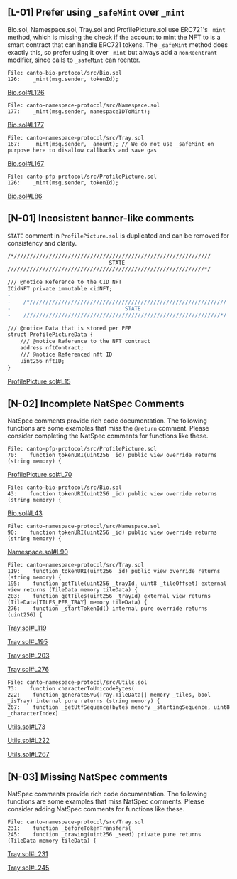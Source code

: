 ## [L-01] Prefer using `_safeMint` over `_mint`
Bio.sol, Namespace.sol, Tray.sol and ProfilePicture.sol use ERC721's `_mint` method, which is missing the check if the account to mint the NFT to is a smart contract that can handle ERC721 tokens. The `_safeMint` method does exactly this, so prefer using it over `_mint` but always add a `nonReentrant` modifier, since calls to `_safeMint` can reenter.

```solidity
File: canto-bio-protocol/src/Bio.sol
126:    _mint(msg.sender, tokenId);
```
[Bio.sol#L126](https://github.com/code-423n4/2023-03-canto-identity/blob/main/canto-bio-protocol/src/Bio.sol#L126)

```solidity
File: canto-namespace-protocol/src/Namespace.sol
177:    _mint(msg.sender, namespaceIDToMint);
```
[Bio.sol#L177](https://github.com/code-423n4/2023-03-canto-identity/blob/main/canto-bio-protocol/src/Bio.sol#L177)

```solidity
File: canto-namespace-protocol/src/Tray.sol
167:    _mint(msg.sender, _amount); // We do not use _safeMint on purpose here to disallow callbacks and save gas
```
[Bio.sol#L167](https://github.com/code-423n4/2023-03-canto-identity/blob/main/canto-bio-protocol/src/Bio.sol#L167)

```solidity
File: canto-pfp-protocol/src/ProfilePicture.sol
126:    _mint(msg.sender, tokenId);
```
[Bio.sol#L86](https://github.com/code-423n4/2023-03-canto-identity/blob/main/canto-bio-protocol/src/Bio.sol#L86)

## [N-01] Incosistent banner-like comments
`STATE` comment in `ProfilePicture.sol` is duplicated and can be removed for consistency and clarity.

```diff
/*//////////////////////////////////////////////////////////////
                                STATE
//////////////////////////////////////////////////////////////*/

/// @notice Reference to the CID NFT
ICidNFT private immutable cidNFT;
-
-    /*//////////////////////////////////////////////////////////////
-                                    STATE
-    //////////////////////////////////////////////////////////////*/

/// @notice Data that is stored per PFP
struct ProfilePictureData {
    /// @notice Reference to the NFT contract
    address nftContract;
    /// @notice Referenced nft ID
    uint256 nftID;
}
```

[ProfilePicture.sol#L15](https://github.com/code-423n4/2023-03-canto-identity/blob/main/canto-pfp-protocol/src/ProfilePicture.sol#L15)
## [N-02] Incomplete NatSpec Comments
NatSpec comments provide rich code documentation. The following functions are some examples that miss the `@return` comment. Please consider completing the NatSpec comments for functions like these.

```solidity
File: canto-pfp-protocol/src/ProfilePicture.sol
70:    function tokenURI(uint256 _id) public view override returns (string memory) {
```
[ProfilePicture.sol#L70](https://github.com/code-423n4/2023-03-canto-identity/blob/main/canto-pfp-protocol/src/ProfilePicture.sol#L70)

```solidity
File: canto-bio-protocol/src/Bio.sol
43:    function tokenURI(uint256 _id) public view override returns (string memory) {
```
[Bio.sol#L43](https://github.com/code-423n4/2023-03-canto-identity/blob/main/canto-bio-protocol/src/Bio.sol#L43)

```solidity
File: canto-namespace-protocol/src/Namespace.sol
90:    function tokenURI(uint256 _id) public view override returns (string memory) {
```
[Namespace.sol#L90](https://github.com/code-423n4/2023-03-canto-identity/blob/main/canto-namespace-protocol/src/Namespace.sol#L90)

```solidity
File: canto-namespace-protocol/src/Tray.sol
119:    function tokenURI(uint256 _id) public view override returns (string memory) {
195:    function getTile(uint256 _trayId, uint8 _tileOffset) external view returns (TileData memory tileData) {
203:    function getTiles(uint256 _trayId) external view returns (TileData[TILES_PER_TRAY] memory tileData) {
276:    function _startTokenId() internal pure override returns (uint256) {
```
[Tray.sol#L119](https://github.com/code-423n4/2023-03-canto-identity/blob/main/canto-namespace-protocol/src/Tray.sol#L119)

[Tray.sol#L195](https://github.com/code-423n4/2023-03-canto-identity/blob/main/canto-namespace-protocol/src/Tray.sol#L195)

[Tray.sol#L203](https://github.com/code-423n4/2023-03-canto-identity/blob/main/canto-namespace-protocol/src/Tray.sol#L203)

[Tray.sol#L276](https://github.com/code-423n4/2023-03-canto-identity/blob/main/canto-namespace-protocol/src/Tray.sol#L276)

```solidity
File: canto-namespace-protocol/src/Utils.sol
73:    function characterToUnicodeBytes(
222:    function generateSVG(Tray.TileData[] memory _tiles, bool _isTray) internal pure returns (string memory) {
267:    function _getUtfSequence(bytes memory _startingSequence, uint8 _characterIndex)
```
[Utils.sol#L73](https://github.com/code-423n4/2023-03-canto-identity/blob/main/canto-namespace-protocol/src/Utils.sol#L73)

[Utils.sol#L222](https://github.com/code-423n4/2023-03-canto-identity/blob/main/canto-namespace-protocol/src/Utils.sol#L222)

[Utils.sol#L267](https://github.com/code-423n4/2023-03-canto-identity/blob/main/canto-namespace-protocol/src/Utils.sol#L267)
## [N-03] Missing NatSpec comments
NatSpec comments provide rich code documentation. The following functions are some examples that miss NatSpec comments. Please consider adding NatSpec comments for functions like these.

```solidity
File: canto-namespace-protocol/src/Tray.sol
231:    function _beforeTokenTransfers(
245:    function _drawing(uint256 _seed) private pure returns (TileData memory tileData) {
```
[Tray.sol#L231](https://github.com/code-423n4/2023-03-canto-identity/blob/main/canto-namespace-protocol/src/Tray.sol#L231)

[Tray.sol#L245](https://github.com/code-423n4/2023-03-canto-identity/blob/main/canto-namespace-protocol/src/Tray.sol#L245)